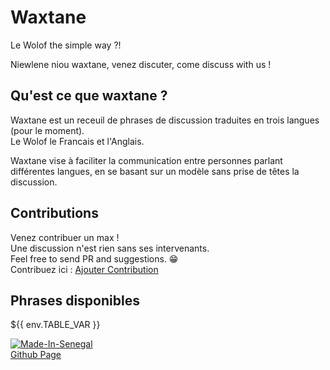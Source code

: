 # Waxtane

Le Wolof the simple way ?!

Niewlene niou waxtane, venez discuter, come discuss with us !

## Qu'est ce que waxtane ?

Waxtane est un receuil de phrases de discussion traduites en trois langues (pour le moment).  
Le Wolof le Francais et l'Anglais.

Waxtane vise à faciliter la communication entre personnes parlant différentes langues, en se basant sur un modèle sans prise de têtes la discussion.  

## Contributions

Venez contribuer un max !  
Une discussion n'est rien sans ses intervenants.  
Feel free to send PR and suggestions. 😁  
Contribuez ici : [Ajouter Contribution](/data/waxtane.csv)

## Phrases disponibles
${{ env.TABLE_VAR }}


[![Made-In-Senegal](https://github.com/GalsenDev221/made.in.senegal/blob/33552c3002801437cb9973915a0666371ab1b50b/assets/badge.svg)](https://github.com/GalsenDev221/made.in.senegal)  
[Github Page](https://github.com/MedouneSGB/Waxtane)  
